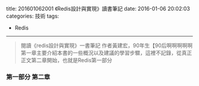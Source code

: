 title: 201601062001 《Redis設計與實現》讀書筆記
date: 2016-01-06 20:02:03
categories: 技術
tags: 
- Redis
---
> 閱讀《redis設計與實現》一書筆記
> 作者黃建宏，90年生【90后啊啊啊啊啊
> 第一章主要介紹本書的一些概況以及建議的學習步驟，這裡不記錄，從真正正文第二章開始，也就是Redis第一部分

<!--more-->

### 第一部分 第二章

